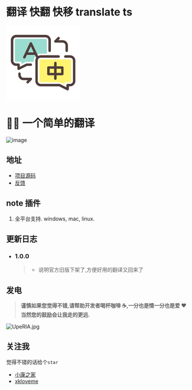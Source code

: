 # 翻译 快翻 快移 translate ts 

![img]( ./icon.png)

# 📝🎨 一个简单的翻译

![image](https://forthebadge.com/images/badges/built-with-love.svg)


## 地址

- [项目源码](https://github.com/xkloveme/utools-translate)
- [反馈](https://github.com/xkloveme/utools-translate/issues)

## note 插件

1. 全平台支持. windows, mac, linux.

## 更新日志

- ### 1.0.0

  > - 说明官方旧版下架了,方便好用的翻译又回来了

## 发电

> **谨慎如果您觉得不错,请帮助开发者喝杯咖啡 ☕️,一分也是情一分也是爱 ❤️ 当然您的鼓励会让我走的更远.**

![UpeRIA.jpg](https://s1.ax1x.com/2020/07/05/UpeRIA.jpg)

## 关注我

觉得不错的话给个`star`

- [小康之家](https://www.jixiaokang.com)
- [xkloveme](https://github.com/xkloveme)
